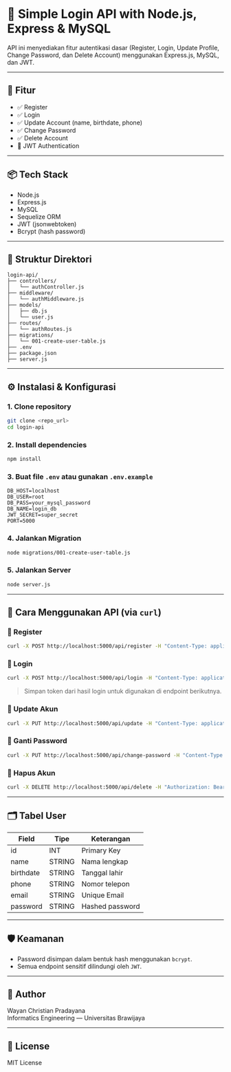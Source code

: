 # 🔐 Simple Login API with Node.js, Express & MySQL

API ini menyediakan fitur autentikasi dasar (Register, Login, Update Profile, Change Password, dan Delete Account) menggunakan Express.js, MySQL, dan JWT.

---

## 📁 Fitur

- ✅ Register
- ✅ Login
- ✅ Update Account (name, birthdate, phone)
- ✅ Change Password
- ✅ Delete Account
- 🔐 JWT Authentication

---

## 📦 Tech Stack

- Node.js
- Express.js
- MySQL
- Sequelize ORM
- JWT (jsonwebtoken)
- Bcrypt (hash password)

---

## 📁 Struktur Direktori

```
login-api/
├── controllers/
│   └── authController.js
├── middleware/
│   └── authMiddleware.js
├── models/
│   ├── db.js
│   └── user.js
├── routes/
│   └── authRoutes.js
├── migrations/
│   └── 001-create-user-table.js
├── .env
├── package.json
├── server.js
```

---

## ⚙️ Instalasi & Konfigurasi

### 1. Clone repository

```bash
git clone <repo_url>
cd login-api
```

### 2. Install dependencies

```bash
npm install
```

### 3. Buat file `.env` atau gunakan `.env.example`

```
DB_HOST=localhost
DB_USER=root
DB_PASS=your_mysql_password
DB_NAME=login_db
JWT_SECRET=super_secret
PORT=5000
```

### 4. Jalankan Migration

```bash
node migrations/001-create-user-table.js
```

### 5. Jalankan Server

```bash
node server.js
```

---

## 🧪 Cara Menggunakan API (via `curl`)

### 🔸 Register

```bash
curl -X POST http://localhost:5000/api/register -H "Content-Type: application/json" -d '{"name":"Wayan","birthdate":"2000-01-01","phone":"081234567890","email":"wayan@example.com","password":"password123"}'
```

### 🔸 Login

```bash
curl -X POST http://localhost:5000/api/login -H "Content-Type: application/json" -d '{"email":"wayan@example.com","password":"password123"}'
```

> Simpan token dari hasil login untuk digunakan di endpoint berikutnya.

### 🔸 Update Akun

```bash
curl -X PUT http://localhost:5000/api/update -H "Content-Type: application/json" -H "Authorization: Bearer <TOKEN>" -d '{"name":"Wayan Updated","birthdate":"2001-01-01","phone":"081298765432"}'
```

### 🔸 Ganti Password

```bash
curl -X PUT http://localhost:5000/api/change-password -H "Content-Type: application/json" -H "Authorization: Bearer <TOKEN>" -d '{"oldPassword":"password123","newPassword":"newpass456"}'
```

### 🔸 Hapus Akun

```bash
curl -X DELETE http://localhost:5000/api/delete -H "Authorization: Bearer <TOKEN>"
```

---

## 🗂️ Tabel User

| Field     | Tipe   | Keterangan      |
| --------- | ------ | --------------- |
| id        | INT    | Primary Key     |
| name      | STRING | Nama lengkap    |
| birthdate | STRING | Tanggal lahir   |
| phone     | STRING | Nomor telepon   |
| email     | STRING | Unique Email    |
| password  | STRING | Hashed password |

---

## 🛡️ Keamanan

- Password disimpan dalam bentuk hash menggunakan `bcrypt`.
- Semua endpoint sensitif dilindungi oleh `JWT`.

---

## 🧑 Author

Wayan Christian Pradayana  
Informatics Engineering — Universitas Brawijaya

---

## 📜 License

MIT License
